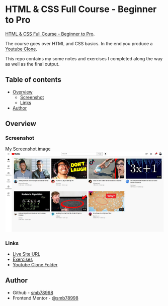 # HTML & CSS Full Course - Beginner to Pro

 [HTML & CSS Full Course - Beginner to Pro](https://www.youtube.com/watch?v=G3e-cpL7ofc&t=18476s). 

The course goes over HTML and CSS basics. In the end you produce a [Youtube Clone](https://smb78998.github.io/p_HTML_CSS_full_course_by_SuperSimpleDev/youtube.com%20clone/youtube.html).

This repo contains my some notes and exercises I completed along the way as well as the final output. 

## Table of contents

- [Overview](#overview)
  - [Screenshot](#screenshot)
  - [Links](#links)
- [Author](#author)


## Overview

### Screenshot

[My Screenshot image]()
<a href="./youtube.com%20clone/screenshot.jpg?raw=true"><img src="./youtube.com%20clone/screenshot.jpg?raw=true"></a>


### Links

-  [Live Site URL](https://smb78998.github.io/p_HTML_CSS_full_course_by_SuperSimpleDev/youtube.com%20clone/youtube.html)
- [Exercises](./Excercises/)
- [Youtube Clone Folder](youtube.com%20clone/)



## Author

- Github - [smb78998](https://github.com/smb78998)
- Frontend Mentor - [@smb78998](https://www.frontendmentor.io/profile/smb78998)

